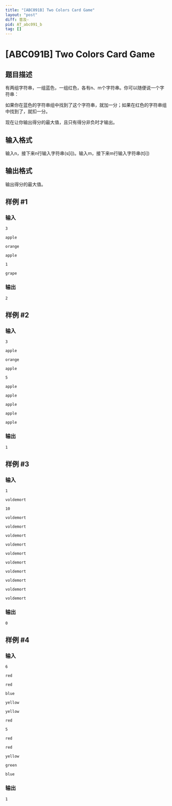 ```yaml
---
title: "[ABC091B] Two Colors Card Game"
layout: "post"
diff: 普及-
pid: AT_abc091_b
tag: []
---
```


# [ABC091B] Two Colors Card Game

## 题目描述

有两组字符串，一组蓝色，一组红色，各有n、m个字符串。你可以随便说一个字符串：

如果你在蓝色的字符串组中找到了这个字符串，就加一分；如果在红色的字符串组中找到了，就扣一分。

现在让你输出得分的最大值，且只有得分非负时才输出。

## 输入格式

输入n，接下来n行输入字符串(s[i])。输入m，接下来m行输入字符串(t[i])

## 输出格式

输出得分的最大值。

## 样例 #1

### 输入

```
3
apple
orange
apple
1
grape
```

### 输出

```
2
```

## 样例 #2

### 输入

```
3
apple
orange
apple
5
apple
apple
apple
apple
apple
```

### 输出

```
1
```

## 样例 #3

### 输入

```
1
voldemort
10
voldemort
voldemort
voldemort
voldemort
voldemort
voldemort
voldemort
voldemort
voldemort
voldemort
```

### 输出

```
0
```

## 样例 #4

### 输入

```
6
red
red
blue
yellow
yellow
red
5
red
red
yellow
green
blue
```

### 输出

```
1
```

